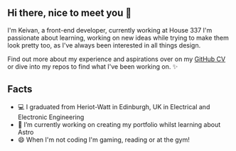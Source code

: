 ## Hi there, nice to meet you 👋
I'm Keivan, a front-end developer, currently working at House 337 I'm passionate about learning, working on new ideas while trying to make them look pretty too, as I've always been interested in all things design.

Find out more about my experience and aspirations over on my [GitHub CV](https://github.com/tahinia/cv) or dive into my repos to find what I've been working on. ✨

## Facts
- 💻 I graduated from Heriot-Watt in Edinburgh, UK in Electrical and Electronic Engineering
- 🔭 I’m currently working on creating my portfolio whilst learning about Astro
- 😄 When I'm not coding I'm gaming, reading or at the gym!
